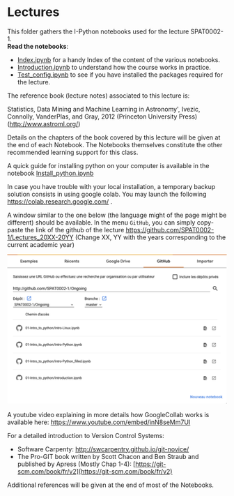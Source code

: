 # Lectures

This folder gathers the I-Python notebooks used for the lecture SPAT0002-1.   
**Read the notebooks**:

- [Index.ipynb](Index.ipynb) for a handy Index of the content of the various notebooks.
- [Introduction.ipynb](Introduction.ipynb) to understand how the course works in practice.
- [Test_config.ipynb](Test_config.ipynb) to see if you have installed the packages required for the lecture.

The reference book (lecture notes) associated to this lecture is:

Statistics, Data Mining and Machine Learning in Astronomy',
Ivezic, Connolly, VanderPlas, and Gray, 2012 (Princeton University Press) (http://www.astroml.org/)

Details on the chapters of the book covered by this lecture will be given at the end of each Notebook.
The Notebooks themselves constitute the other recommended learning support for this class. 

A quick guide for installing python on your computer is available in the notebook [Install_python.ipynb](Install_python.ipynb)

In case you have trouble with your local installation, a temporary backup solution consists in using google colab.
You may launch the following https://colab.research.google.com/ .

A window similar to the one below (the language might of the page might be different) should be available. In the menu `GitHub`, you can simply copy-paste the link of the github of the lecture https://github.com/SPAT0002-1/Lectures_20XX-20YY (Change XX, YY with the years corresponding to the current academic year)

![GoogleCollab](Figures/GoogleColab.png)

A youtube video explaining in more details how GoogleCollab works is available here:
https://www.youtube.com/embed/inN8seMm7UI 

For a detailed introduction to Version Control Systems:

- Software Carpenty: http://swcarpentry.github.io/git-novice/
- The Pro-GIT book written by Scott Chacon and Ben Straub and published by Apress (Mostly Chap 1-4):
[https://git-scm.com/book/fr/v2](https://git-scm.com/book/fr/v2)

Additional references will be given at the end of most of the Notebooks. 
